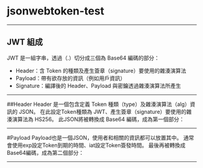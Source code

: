 # jsonwebtoken-test
-----------------------------


## JWT 組成
JWT 是一組字串，透過（.）切分成三個為 Base64 編碼的部分：
*  Header：含 Token 的種類及產生簽章（signature）要使用的雜湊演算法
*  Payload：帶有欲存放的資訊（例如用戶資訊）
*  Signature：編譯後的 Header、Payload 與密鑰透過雜湊演算法所產生

------------------------------

##Header
Header 是一個包含定義 Token 種類（type）及雜湊演算法（alg）資訊的 JSON。
在此設定Token種類為 JWT、產生簽章（signature）要使用的雜湊演算法為 HS256。
此JSON將被轉換成 Base64 編碼，成為第一個部分：

------------------------------


#Payload
Payload也是一個JSON，使用者和相關的資訊都可以放置其中。
通常會使用exp設定Token到期的時間、iat設定Token簽發時間。
最後再被轉換成Base64編碼，成為第二個部分：


------------------------------

